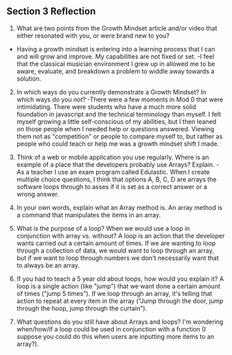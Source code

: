 ## Section 3 Reflection

1. What are two points from the Growth Mindset article and/or video that either resonated with you, or were brand new to you?
- Having a growth mindset is entering into a learning process that I can and will grow and improve. My capabilities are not fixed or set.
-I feel that the classical musician environment I grew up in allowed me to be aware, evaluate, and breakdown a problem to widdle away towards a solution.

2. In which ways do you currently demonstrate a Growth Mindset? In which ways do you _not_?
-There were a few moments in Mod 0 that were intimidating. There were students who have a much more solid foundation in javascript and the technical terminology than myself. I felt myself growing a little self-conscious of my abilities, but I then leaned on those people when I needed help or questions answered. Viewing them not as "competition" or people to compare myself to, but rather as people who could teach or help me was a growth mindset shift I made.

1. Think of a web or mobile application you use regularly. Where is an example of a place that the developers probably use Arrays? Explain.
-As a teacher I use an exam program called Edulastic. When I create multiple choice questions, I think that options A, B, C, D are arrays the software loops through to asses if it is set as a correct answer or a wrong answer.

1. In your own words, explain what an Array method is.
An array method is a command that manipulates the items in an array.

1. What is the purpose of a loop? When we would use a loop in conjunction with array vs. without?
A loop is an action that the developer wants carried out a certain amount of times. If we are wanting to loop through a collection of data, we would want to loop through an array, but if we want to loop through numbers we don't necessarily want that to always be an array.

1. If you had to teach a 5 year old about loops, how would you explain it?
A loop is a single action (like "jump") that we want done a certain amount of times ("jump 5 times"). If we loop through an array, it's telling that action to repeat at every item in the array ("Jump through the door, jump through the hoop, jump through the curtain").

1. What questions do you still have about Arrays and loops?
I'm wondering when/how/if a loop could be used in conjunction with a function (I suppose you could do this when users are inputting more items to an array?).
